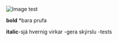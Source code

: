 ![Image test](https://uploads.toptal.io/blog/image/127155/toptal-blog-image-1536860853304-60714ca4b890b81ee725ad5349c2a379.png)

**bold** *bara prufa

**italic**-sjá hvernig virkar
-gera skýrslu
 -tests
